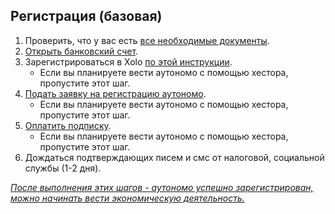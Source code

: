 ## Регистрация (базовая)

1. Проверить, что у вас есть [все необходимые документы](#необходимые-документы-для-регистрации-autónomo).
2. [Открыть банковский счет](#какой-банковский-счет-и-какой-банк-использовать).
3. Зарегистрироваться в Xolo [по этой инструкции](#регистрация-в-xolo).
    - Если вы планируете вести аутономо с помощью хестора, пропустите этот шаг.
4. [Подать заявку на регистрацию аутономо](#регистрация-autónomo).
    - Если вы планируете вести аутономо с помощью хестора, пропустите этот шаг.
5. [Оплатить подписку](#оплата-подписки).
    - Если вы планируете вести аутономо с помощью хестора, пропустите этот шаг.
6. Дождаться подтверждающих писем и смс от налоговой, социальной службы (1-2 дня).

*<u>После выполнения этих шагов - аутономо успешно зарегистрирован, можно начинать вести экономическую деятельность.
</u>*
